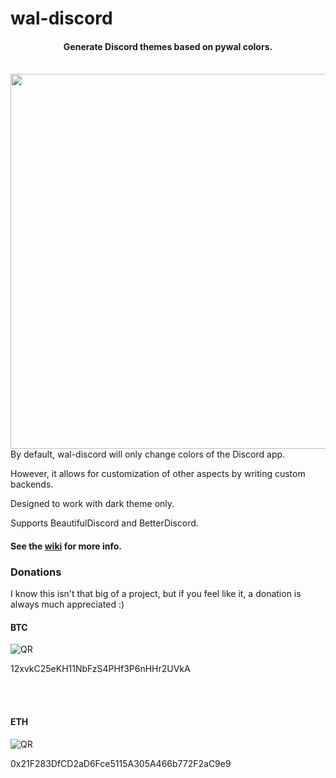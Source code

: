 # wal-discord

<h4 align="center">Generate Discord themes based on pywal colors.</h4>
<br>

<img src="https://raw.githubusercontent.com/guglicap/wal-discord/master/images/readme_image.png" align="right" width="600px">

By default, wal-discord will only change colors of the Discord app.

However, it allows for customization of other aspects by writing custom backends.

Designed to work with dark theme only.

Supports BeautifulDiscord and BetterDiscord.

#### See the [wiki](https://github.com/guglicap/wal-discord/wiki) for more info.

### Donations

I know this isn't that big of a project, but if you feel like it, a donation is always much appreciated :)

#### BTC
![QR](https://raw.githubusercontent.com/guglicap/wal-discord/master/images/btc_address.png)

12xvkC25eKH11NbFzS4PHf3P6nHHr2UVkA

<br></br>
#### ETH
![QR](https://raw.githubusercontent.com/guglicap/wal-discord/master/images/eth_address.png)

0x21F283DfCD2aD6Fce5115A305A466b772F2aC9e9
